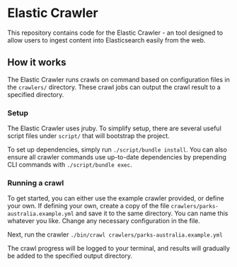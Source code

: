 # Elastic Crawler

This repository contains code for the Elastic Crawler - an tool designed to allow users to ingest content into Elasticsearch easily from the web.

## How it works

The Elastic Crawler runs crawls on command based on configuration files in the `crawlers/` directory. These crawl jobs can output the crawl result to a specified directory.

### Setup

The Elastic Crawler uses jruby. To simplify setup, there are several useful script files under `script/` that will bootstrap the project.

To set up dependencies, simply run `./script/bundle install`.
You can also ensure all crawler commands use up-to-date dependencies by prepending CLI commands with `./script/bundle exec`.

### Running a crawl

To get started, you can either use the example crawler provided, or define your own. If defining your own, create a copy of the file `crawlers/parks-australia.example.yml` and save it to the same directory. You can name this whatever you like. Change any necessary configuration in the file.

Next, run the crawler
`./bin/crawl crawlers/parks-australia.example.yml`

The crawl progress will be logged to your terminal, and results will gradually be added to the specified output directory.
